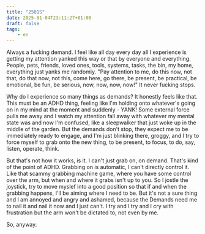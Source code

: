 ```yaml
---
title: "2501S"
date: 2025-01-04T23:11:27+01:00
draft: false
tags:
    - en
---
```


Always a fucking demand. I feel like all day every day all I experience is getting 
my attention yanked this way or that by everyone and everything. People, pets, friends,
loved ones, tools, systems, tasks, the bin, my home, everything just yanks me randomly.
"Pay attention to me, do this now, not that, do that now, not this, come here, go there,
be present, be practical, be emotional, be fun, be serious, now, now, now, now!"
It never fucking stops.

Why do I experience so many things as demands? It honestly feels like that.
This must be an ADHD thing, feeling like I'm holding onto whatever's going on in my mind
at the moment and suddenly - YANK! Some external force pulls me away and I watch my 
attention fall away with whatever my mental state was and now I'm confused, like
a sleepwalker that just woke up in the middle of the garden. But the demands don't stop,
they expect me to be immediately ready to engage, and I'm just blinking there, groggy,
and I try to force myself to grab onto the new thing, to be present, to focus, to do,
say, listen, operate, think.

But that's not how it works, is it. I can't just grab on, on demand. That's kind of the
point of ADHD. Grabbing on is automatic, I can't directly control it. Like that scammy
grabbing machine game, where you have some control over the arm, but when and where it
grabs isn't up to you. So I jostle the joystick, try to move myslef into a good position
so that if and when the grabbing happens, I'll be aiming where I need to be. But it's not
a sure thing and I am annoyed and angry and ashamed, because the Demands need me to
nail it and nail it now and I just can't. I try and I try and I cry with frustration
but the arm won't be dictated to, not even by me.

So, anyway.